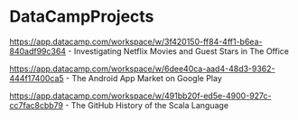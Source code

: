 # DataCampProjects

https://app.datacamp.com/workspace/w/3f420150-ff84-4ff1-b6ea-840adf99c364 - Investigating Netflix Movies and Guest Stars in The Office

https://app.datacamp.com/workspace/w/6dee40ca-aad4-48d3-9362-444f17400ca5 - The Android App Market on Google Play

https://app.datacamp.com/workspace/w/491bb20f-ed5e-4900-927c-cc7fac8cbb79 - The GitHub History of the Scala Language
